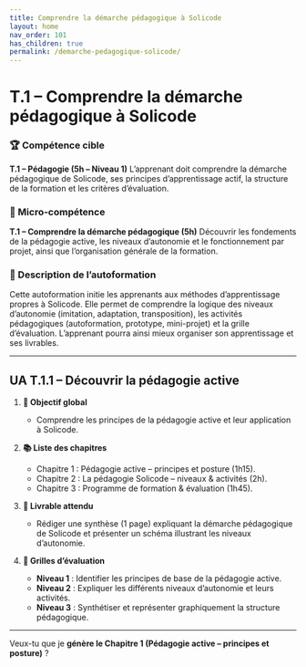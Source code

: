```yaml
---
title: Comprendre la démarche pédagogique à Solicode
layout: home
nav_order: 101
has_children: true
permalink: /demarche-pedagogique-solicode/
---
```


# T.1 – Comprendre la démarche pédagogique à Solicode

### 🏆 Compétence cible

**T.1 – Pédagogie (5h – Niveau 1)**
L’apprenant doit comprendre la démarche pédagogique de Solicode, ses principes d’apprentissage actif, la structure de la formation et les critères d’évaluation.

### 🧩 Micro-compétence

**T.1 – Comprendre la démarche pédagogique (5h)**
Découvrir les fondements de la pédagogie active, les niveaux d’autonomie et le fonctionnement par projet, ainsi que l’organisation générale de la formation.

### 📝 Description de l’autoformation

Cette autoformation initie les apprenants aux méthodes d’apprentissage propres à Solicode. Elle permet de comprendre la logique des niveaux d’autonomie (imitation, adaptation, transposition), les activités pédagogiques (autoformation, prototype, mini-projet) et la grille d’évaluation. L’apprenant pourra ainsi mieux organiser son apprentissage et ses livrables.

---

## UA T.1.1 – Découvrir la pédagogie active

1. **🎯 Objectif global**

   * Comprendre les principes de la pédagogie active et leur application à Solicode.

2. **📚 Liste des chapitres**

   * Chapitre 1 : Pédagogie active – principes et posture (1h15).
   * Chapitre 2 : La pédagogie Solicode – niveaux & activités (2h).
   * Chapitre 3 : Programme de formation & évaluation (1h45).

3. **📄 Livrable attendu**

   * Rédiger une synthèse (1 page) expliquant la démarche pédagogique de Solicode et présenter un schéma illustrant les niveaux d’autonomie.

4. **🧪 Grilles d’évaluation**

   * **Niveau 1** : Identifier les principes de base de la pédagogie active.
   * **Niveau 2** : Expliquer les différents niveaux d’autonomie et leurs activités.
   * **Niveau 3** : Synthétiser et représenter graphiquement la structure pédagogique.

---

Veux-tu que je **génère le Chapitre 1 (Pédagogie active – principes et posture)** ?
